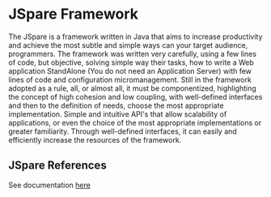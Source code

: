# JSpare Framework

The JSpare is a framework written in Java that aims to increase productivity and achieve the most subtle and simple ways can your target audience, programmers. The framework was written very carefully, using a few lines of code, but objective, solving simple way their tasks, how to write a Web application StandAlone (You do not need an Application Server) with few lines of code and configuration micromanagement. Still in the framework adopted as a rule, all, or almost all, it must be componentized, highlighting the concept of high cohesion and low coupling, with well-defined interfaces and then to the definition of needs, choose the most appropriate implementation. Simple and intuitive API's that allow scalability of applications, or even the choice of the most appropriate implementations or greater familiarity. Through well-defined interfaces, it can easily and efficiently increase the resources of the framework.

## JSpare References
See documentation [here](http://jspare.org/framework)
